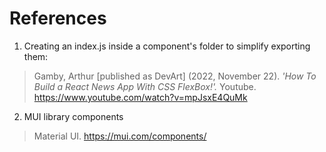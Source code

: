 # References

1. Creating an index.js inside a component's folder to simplify exporting them:

> Gamby, Arthur [published as DevArt] (2022, November 22). _'How To Build a React News App With CSS FlexBox!'._ Youtube. https://www.youtube.com/watch?v=mpJsxE4QuMk

2. MUI library components

> Material UI. https://mui.com/components/
